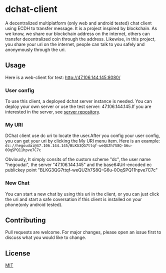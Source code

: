 # dchat-client
A decentralized multiplatform (only web and android tested) chat client using ECDH to transfer message. It is a project inspired by blockchain. As we know, we share our blockchain address on the internet, others can transfer decentralized coin through the address. Likewise, in this project, you share your uri on the internet, people can talk to you safely and anonymously through the uri.
## Usage
Here is a web-client for test: http://47.106.144.145:8080/

### User config
 To use this client, a deployed dchat server instance is needed. You can deploy your own server or use the test server: 47.106.144.145.If you are interested in the server, see [server repository](https://github.com/hegoudai/dchat_server).
### My URI
DChat client use dc uri to locate the user.After you config your user config, you can get your uri by clicking the My URI menu item.
Here is an example:
`dc://hegoudai@47.106.144.145/BLKG3QG7ttqf-weQUZh7S8Q-G6u-0OqSPQ11hpve7C7c`

Obviously, It simply consits of the custom scheme "dc", the user name "hegoudai", the server "47.106.144.145" and the base64Url-encoded ec publickey point "BLKG3QG7ttqf-weQUZh7S8Q-G6u-0OqSPQ11hpve7C7c"
### New Chat
You can start a new chat by using this uri in the client, or you can just click the uri and start a safe coversation if this client is installed on your phone(only android tested). 
## Contributing
Pull requests are welcome. 
For major changes, please open an issue first to discuss what you would like to change.

## License

[MIT](https://choosealicense.com/licenses/mit/)